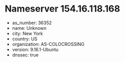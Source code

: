 # Nameserver 154.16.118.168

* as_number: 36352
* name: Unknown
* city: New York
* country: US
* organization: AS-COLOCROSSING
* version: 9.16.1-Ubuntu
* dnssec: true
